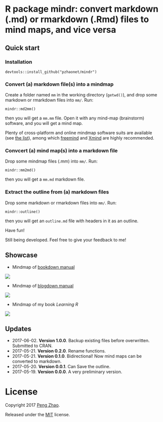 # R package mindr: convert markdown (.md) or rmarkdown (.Rmd) files to mind maps, and vice versa

## Quick start

### Installation

```
devtools::install_github("pzhaonet/mindr")
```

### Convert (a) markdown file(s) into a mindmap 

Create a folder named `mm` in the working directory (`getwd()`), and drop some markdown or rmarkdown files into `mm/`. Run: 

```
mindr::md2mm()
```

then you will get a `mm.mm` file. Open it with any mind-map (brainstorm) software, and you will get a mind map.

Plenty of cross-platform and online mindmap software suits are available (see [the list](https://en.wikipedia.org/wiki/List_of_concept-_and_mind-mapping_software)), among which [freemind](http://freemind.sourceforge.net/wiki/index.php/Download) and [Xmind](http://www.xmind.net/download/win/) are highly recommended.

### Convcert (a) mind map(s) into a markdown file 

Drop some mindmap files (.mm) into `mm/`. Run: 

```
mindr::mm2md()
```

then you will get a `mm.md` markdown file.

### Extract the outline from (a) markdown files

Drop some markdown or rmarkdown files into `mm/`. Run: 

```
mindr::outline()
```

then you will get an `outline.md` file with headers in it as an outline.


Have fun!

Still being developed. Feel free to give your feedback to me!

## Showcase

- Mindmap of [bookdown manual](https://github.com/rstudio/bookdown/tree/master/inst/examples)

![](https://raw.githubusercontent.com/pzhaonet/mindr/master/showcase/mindr_bookdown.jpeg)

- Mindmap of [blogdown manual](https://github.com/rstudio/blogdown/tree/master/docs)

![](https://raw.githubusercontent.com/pzhaonet/mindr/master/showcase/mindr_blogdown.jpg)

- Mindmap of my book *Learning R*

![](https://raw.githubusercontent.com/pzhaonet/mindr/master/showcase/mindr_xuer.jpg)

## Updates

- 2017-06-02. **Version 1.0.0**. Backup existing files before overwritten. Submitted to CRAN.
- 2017-05-21. **Version 0.2.0**. Rename functions.
- 2017-05-21. **Version 0.1.0**. Bidirectional! Now mind maps can be converted to markdown.
- 2017-05-20. **Version 0.0.1**. Can Save the outline.
- 2017-05-19. **Version 0.0.0**. A very preliminary version.

# License

Copyright 2017 [Peng Zhao](http://pzhao.org).

Released under the [MIT](https://github.com/pzhaonet/bookdown-plus/blob/master/LICENSE.md) license.

